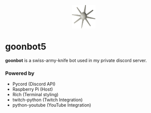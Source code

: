 <center><a href="logo"><img src="docs\assets\karambwan_logo.png" height="75" width="75" ></a></center>

# goonbot5
**goonbot** is a swiss-army-knife bot used in my private discord server.

### Powered by
- Pycord (Discord API)
- Raspberry Pi (Host)
- Rich (Terminal styling)
- twitch-python (Twitch Integration)
- python-youtube (YouTube Integration)